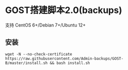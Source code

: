 
# GOST搭建脚本2.0(backups)

支持 CentOS 6+/Debian 7+/Ubuntu 12+

## 安装 ##
    wget -N --no-check-certificate https://raw.githubusercontent.com/Admin-backups/GOST-B/master/install.sh && bash install.sh
